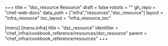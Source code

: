 +++
title = "dsc_resource Resource"
draft = false
robots = ""
gh_repo = "chef-web-docs"
data_path = ["infra","resources","dsc_resource"]
layout = "infra_resource"
toc_layout = "infra_resource_toc"

[menu]
  [menu.infra]
    title = "dsc_resource"
    identifier = "chef_infra/cookbook_reference/resources/dsc_resource"
    parent = "chef_infra/cookbook_reference/resources"
+++

<!-- The contents of this page are automatically generated from the dsc_resource.yaml file in the data directory. -->
<!-- To suggest a change, edit the https://github.com/chef/chef/blob/master/lib/chef/resource/dsc_resource.rb file
      and submit a pull request to the https://github.com/chef/chef repository. -->
